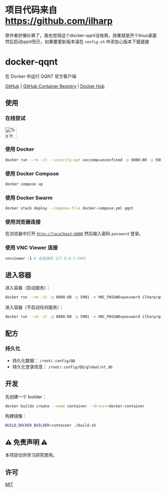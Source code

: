 # 项目代码来自 https://github.com/ilharp

原作者好像衫裤了，我也觉得这个docker-qqnt没啥用，效果就是开个linux桌面然后启动qqnt而已，如果要更新版本请在 `config.sh` 中添加心版本下载链接

# docker-qqnt

在 Docker 中运行 QQNT 官方客户端

[GitHub](https://github.com/ilharp/docker-qqnt)
|
[GitHub Container Registry](https://github.com/ilharp/docker-qqnt/pkgs/container/docker-qqnt)
|
[Docker Hub](https://hub.docker.com/r/ilharp/qqnt)

## 使用

### 在线尝试

<a href="https://labs.play-with-docker.com/?stack=https://raw.githubusercontent.com/ilharp/docker-qqnt/master/docker-compose.yml" target="_blank"><img src="https://raw.githubusercontent.com/play-with-docker/stacks/master/assets/images/button.png" alt="Try in PWD" height="37"/></a>

### 使用 Docker

```sh
docker run --rm -it --security-opt seccomp=unconfined -p 6080:80 -p 5901 -e VNC_PASSWD=password ilharp/qqnt
```

### 使用 Docker Compose

```sh
docker compose up
```

### 使用 Docker Swarm

```sh
docker stack deploy --compose-file docker-compose.yml qqnt
```

### 使用浏览器连接

在浏览器中打开 [`http://localhost:6080`](http://localhost:6080) 然后输入密码 `password` 登录。

### 使用 VNC Viewer 连接

```sh
vncviewer :1 # 会连接到 127.0.0.1:5901
```

## 进入容器

进入容器（启动服务）：

```sh
docker run --rm -it -p 6080:80 -p 5901 -e VNC_PASSWD=password ilharp/qqnt /sbin/my_init -- bash -l
```

进入容器（不启动任何服务）：

```sh
docker run --rm -it -p 6080:80 -p 5901 -e VNC_PASSWD=password ilharp/qqnt bash
```

## 配方

### 持久化

- 持久化数据： `/root/.config/QQ`
- 持久化登录信息： `/root/.config/QQ/global/nt_db`

## 开发

先创建一个 builder：

```sh
docker buildx create --name container --driver=docker-container
```

构建镜像：

```sh
BUILD_DOCKER_BUILDER=container ./build.sh
```

## :warning: 免责声明 :warning:

本项目仅供学习研究使用。

## 许可

[MIT](https://github.com/ilharp/docker-qqnt/blob/master/LICENSE)
